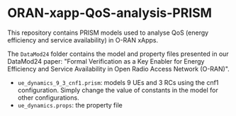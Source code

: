 # ORAN-xapp-QoS-analysis-PRISM

This repository contains PRISM models used to analyse QoS (energy efficiency and service availability) in O-RAN xApps.

The `DataMod24` folder contains the model and property files presented in our DataMod24 paper: "Formal Verification as a Key Enabler for Energy Efficiency and Service Availability in Open Radio Access Network (O-RAN)".
- `ue_dynamics_9_3_cnf1.prism`: models 9 UEs and 3 RCs using the cnf1 configuration. Simply change the value of constants in the model for other configurations.
- `ue_dynamics.props`: the property file 
